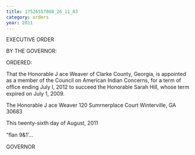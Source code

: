 ```yaml
---
title: 17526557808_26_11_03
category: orders
year: 2011
---
```

 

EXECUTIVE ORDER

BY THE GOVERNOR:

ORDERED:

That the Honorable J ace Weaver of Clarke County, Georgia, is
appointed as a member of the Council on American Indian
Concerns, for a term of ofﬁce ending July I, 2012 to succeed the
Honorable Sarah Hill, whose term expired on July 1, 2009.

The Honorable J ace Weaver
120 Sumrnerplace Court
Winterville, GA 30683

This twenty-sixth day of August, 2011

“ﬂan 9&1’...

GOVERNOR

